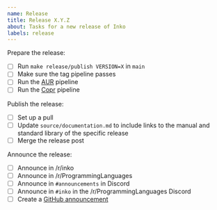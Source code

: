 ```yaml
---
name: Release
title: Release X.Y.Z
about: Tasks for a new release of Inko
labels: release
---
```


Prepare the release:

- [ ] Run `make release/publish VERSION=X` in `main`
- [ ] Make sure the tag pipeline passes
- [ ] Run the [AUR](https://github.com/inko-lang/aur/actions/workflows/release.yml) pipeline
- [ ] Run the [Copr](https://github.com/inko-lang/copr/actions/workflows/release.yml) pipeline

Publish the release:

- [ ] Set up a pull
- [ ] Update `source/documentation.md` to include links to the manual and standard library of the specific release
- [ ] Merge the release post

Announce the release:

- [ ] Announce in /r/inko
- [ ] Announce in /r/ProgrammingLanguages
- [ ] Announce in `#announcements` in Discord
- [ ] Announce in `#inko` in the /r/ProgrammingLanguages Discord
- [ ] Create a [GitHub announcement](https://github.com/orgs/inko-lang/discussions/new?category=announcements)
